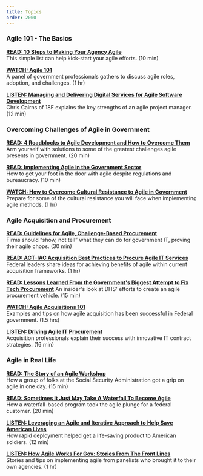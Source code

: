 ```yaml
---
title: Topics
order: 2000
---
```


### Agile 101 - The Basics

**[READ: 10 Steps to Making Your Agency Agile](http://www.nextgov.com/technology-news/tech-insider/2016/02/10-steps-making-your-agency-agile/126096/)**  
This simple list can help kick-start your agile efforts. (10 min)

**[WATCH: Agile 101](https://www.youtube.com/watch?v=BJ7QzG33DK0&t=85s&list=PL6vVv5oPHplQ8BElUYxyKdrVWuh7rNMRu&index=1)**  
A panel of government professionals gathers to discuss agile roles, adoption, and challenges. (1 hr)

**[LISTEN: Managing and Delivering Digital Services for Agile Software Development](https://www.fai.gov/media_library/items/show/92)**  
Chris Cairns of 18F explains the key strengths of an agile project manager. (12 min)

### Overcoming Challenges of Agile in Government

**[READ: 4 Roadblocks to Agile Development and How to Overcome Them](http://www.govtech.com/local/4-Roadblocks-to-Agile-Development-and-How-to-Overcome-Them.html)**  
Arm yourself with solutions to some of the greatest challenges agile presents in government. (20 min)

**[READ: Implementing Agile in the Government Sector](https://www.scrumalliance.org/community/articles/2016/january/implementing-agile-%E2%80%93-scrum-methodologies-in-govern)**  
How to get your foot in the door with agile despite regulations and bureaucracy. (10 min)

**[WATCH: How to Overcome Cultural Resistance to Agile in Government](https://www.youtube.com/watch?v=yFY7QrJtWww)**  
Prepare for some of the cultural resistance you will face when implementing agile methods. (1 hr)

### Agile Acquisition and Procurement

**[READ: Guidelines for Agile, Challenge-Based Procurement](https://hackernoon.com/guidelines-for-agile-challenge-based-procurement-4531ff335422#.nnau0ye4x)**  
Firms should “show, not tell” what they can do for government IT, proving their agile chops. (30 min)

**[READ: ACT-IAC Acquisition Best Practices to Procure Agile IT Services](https://www.actiac.org/system/files/Best%20Practices%20to%20Procure%20Agile%20IT%20Services%20-%20ET%20SIG%2003-2014.pdf)**  
Federal leaders share ideas for achieving benefits of agile within current acquisition frameworks. (1 hr)

**[READ: Lessons Learned From the Government's Biggest Attempt to Fix Tech Procurement](https://medium.com/@EricHysen/lessons-learned-from-the-governments-biggest-attempt-to-fix-tech-procurement-bd2265421211)**
An insider's look at DHS' efforts to create an agile procurement vehicle. (15 min) 

**[WATCH: Agile Acquisitions 101](https://www.fai.gov/media_library/items/show/81)**  
Examples and tips on how agile acquisition has been successful in Federal government. (1.5 hrs)

**[LISTEN: Driving Agile IT Procurement](https://www.fai.gov/media_library/items/show/80)**  
Acquisition professionals explain their success with innovative IT contract strategies. (16 min)

### Agile in Real Life

**[READ: The Story of an Agile Workshop](https://18f.gsa.gov/2015/02/11/a-story-of-an-agile-workshop/)**  
How a group of folks at the Social Security Administration got a grip on agile in one day. (15 min)

**[READ: Sometimes It Just May Take A Waterfall To Become Agile](https://www.scrumalliance.org/community/articles/2013/november/success-story-sometimes-it-just-may-take-a-waterfa)**  
How a waterfall-based program took the agile plunge for a federal customer. (20 min)

**[LISTEN: Leveraging an Agile and Iterative Approach to Help Save American Lives](https://www.fai.gov/media_library/items/show/88)**  
How rapid deployment helped get a life-saving product to American soldiers. (12 min)

**[LISTEN: How Agile Works For Gov: Stories From The Front Lines](https://soundcloud.com/user-844078504/how-agile-works-for-gov-stories-from-the-front-lines)**  
Stories and tips on implementing agile from panelists who brought it to their own agencies. (1 hr)
